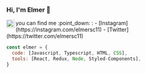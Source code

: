 ### Hi, I'm Elmer 👋

<!--![Instagram Post - 2](https://user-images.githubusercontent.com/65182186/88082081-ec402f00-cb46-11ea-8d70-c885732271df.png)-->
<a href="https://twitter.com/elmersc">
  <img align="left" alt="elmer san | Twitter" width="21px" src="https://raw.githubusercontent.com/anuraghazra/anuraghazra/master/assets/twitter.svg" />
</a>
you can find me :point_down: :
- [Instagram](https://instagram.com/elmersc11)
- [Twitter](https://twitter.com/elmersc11)

```javascript
const elmer = {
  code: [Javascript, Typescript, HTML, CSS],
  tools: [React, Redux, Node, Styled-Components], 
}
```
